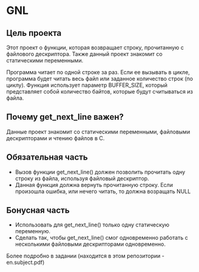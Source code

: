 # GNL

Цель проекта
--
Этот проект о функции, которая возвращает строку, прочитанную с файлового дескриптора. Также данный проект знакомит со статическими переменными.

Программа читает по одной строке за раз. Если ее вызывать в цикле, программа будет читать весь файл или заданное количество строк (по циклу).
Функция использует параметр BUFFER_SIZE, который представляет собой количество байтов, которые будут считываться из файла.

Почему get_next_line важен?
--
Данные проект знакомит со статическими переменными, файловыми дескрипторами и чтению файлов в C.

Обязательная часть
--
- Вызов функции get_next_line() должен позволить прочитать одну строку из файла, используя файловый дескриптор.
- Данная функция должна вернуть прочитанную строку. Если произошла ошибка, или нечего читать, то должна возращать NULL

Бонусная часть
--
- Использовать для get_next_line() только одну статическую переменную.
- Сделать так, чтобы get_next_line() смог одновременно работать с несколькими файловыми дескрипторами одновременно.

Более подробно в задании (находится в этом репозитории - en.subject.pdf)

